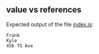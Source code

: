 ## value vs references

Expected output of the file [index.js](./index.js):

```
Frank
Kyle
456 TS Ave
```
